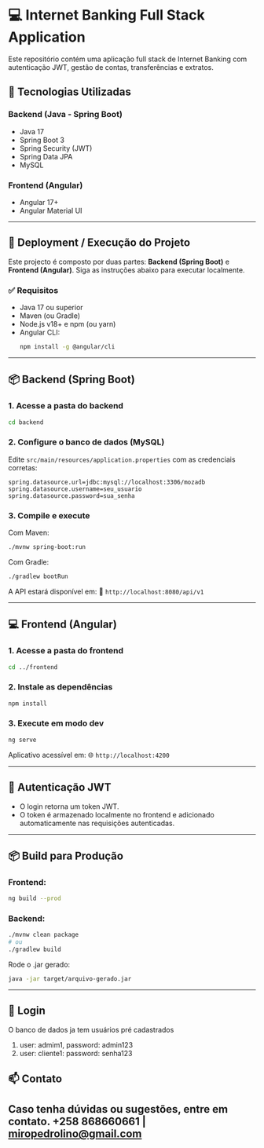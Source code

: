 # 💻 Internet Banking Full Stack Application

Este repositório contém uma aplicação full stack de Internet Banking com autenticação JWT, gestão de contas, transferências e extratos.

## 🧩 Tecnologias Utilizadas

### Backend (Java - Spring Boot)

- Java 17
- Spring Boot 3
- Spring Security (JWT)
- Spring Data JPA
- MySQL

### Frontend (Angular)

- Angular 17+
- Angular Material UI

---

## 🚀 Deployment / Execução do Projeto

Este projecto é composto por duas partes: **Backend (Spring Boot)** e **Frontend (Angular)**. Siga as instruções abaixo para executar localmente.

### ✅ Requisitos

- Java 17 ou superior
- Maven (ou Gradle)
- Node.js v18+ e npm (ou yarn)
- Angular CLI:
  ```bash
  npm install -g @angular/cli
  ```

---

## 📦 Backend (Spring Boot)

### 1. Acesse a pasta do backend

```bash
cd backend
```

### 2. Configure o banco de dados (MySQL)

Edite `src/main/resources/application.properties` com as credenciais corretas:

```properties
spring.datasource.url=jdbc:mysql://localhost:3306/mozadb
spring.datasource.username=seu_usuario
spring.datasource.password=sua_senha
```

### 3. Compile e execute

Com Maven:

```bash
./mvnw spring-boot:run
```

Com Gradle:

```bash
./gradlew bootRun
```

A API estará disponível em: 📍 `http://localhost:8080/api/v1`

---

## 💻 Frontend (Angular)

### 1. Acesse a pasta do frontend

```bash
cd ../frontend
```

### 2. Instale as dependências

```bash
npm install
```

### 3. Execute em modo dev

```bash
ng serve
```

Aplicativo acessível em: 🌐 `http://localhost:4200`

---

## 🔐 Autenticação JWT

- O login retorna um token JWT.
- O token é armazenado localmente no frontend e adicionado automaticamente nas requisições autenticadas.

---

## 📦 Build para Produção

### Frontend:

```bash
ng build --prod
```

### Backend:

```bash
./mvnw clean package
# ou
./gradlew build
```

Rode o .jar gerado:

```bash
java -jar target/arquivo-gerado.jar
```

---

## 🧪 Login

O banco de dados ja tem usuários pré cadastrados
1. user: admim1, password: admin123
2. user: cliente1: password: senha123

## 📫 Contato

Caso tenha dúvidas ou sugestões, entre em contato.
+258 868660661 | miropedrolino@gmail.com
---

